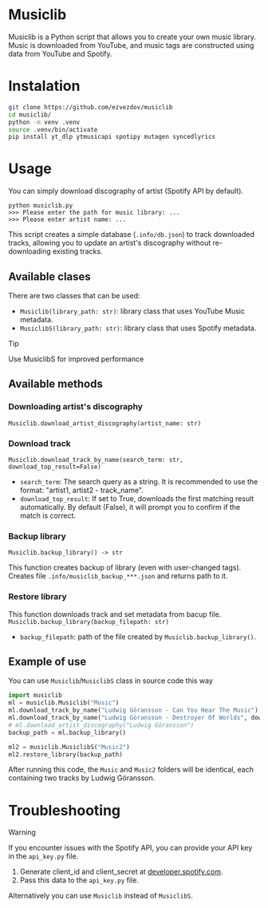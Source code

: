 # Musiclib

Musiclib is a Python script that allows you to create your own music library.
Music is downloaded from YouTube, and music tags are constructed using data from YouTube and Spotify.

# Instalation
```bash
git clone https://github.com/ezvezdov/musiclib
cd musiclib/
python -m venv .venv
source .venv/bin/activate
pip install yt_dlp ytmusicapi spotipy mutagen syncedlyrics
```

# Usage

You can simply download discography of artist (Spotify API by default).
```
python musiclib.py
>>> Please enter the path for music library: ...
>>> Please enter artist name: ...
```

This script creates a simple database (`.info/db.json`) to track downloaded tracks, allowing you to update an artist's discography without re-downloading existing tracks.

## Available clases

There are two classes that can be used:
+ `Musiclib(library_path: str)`: library class that uses YouTube Music metadata.
+ `MusiclibS(library_path: str)`: library class that uses Spotify metadata.

> [!TIP]
> Use MusiclibS for improved performance

## Available methods

### Downloading artist's discography
`Musiclib.download_artist_discography(artist_name: str)`

### Download track
`Musiclib.download_track_by_name(search_term: str, download_top_result=False)`
+ `search_term`: The search query as a string. It is recommended to use the format: "artist1, artist2 - track_name".
+ `download_top_result`: If set to True, downloads the first matching result automatically. By default (False), it will prompt you to confirm if the match is correct.

### Backup library
`Musiclib.backup_library() -> str`

This function creates backup of library (even with user-changed tags).
Creates file `.info/musiclib_backup_***.json` and returns path to it.


### Restore library
This function downloads track and set metadata from bacup file.
`Musiclib.backup_library(backup_filepath: str)`
+ `backup_filepath`: path of the file created by `Musiclib.backup_library()`.


## Example of use

You can use `Musiclib`/`MusiclibS` class in source code this way
```python
import musiclib
ml = musiclib.Musiclib("Music")
ml.download_track_by_name("Ludwig Göransson - Can You Hear The Music")
ml.download_track_by_name("Ludwig Göransson - Destroyer Of Worlds", download_top_result=True)
# ml.download_artist_discography("Ludwig Göransson") 
backup_path = ml.backup_library()

ml2 = musiclib.MusiclibS("Music2")
ml2.restore_library(backup_path)
```
After running this code, the `Music` and `Music2` folders will be identical, each containing two tracks by Ludwig Göransson.


# Troubleshooting

> [!WARNING]
> If you encounter issues with the Spotify API, you can provide your API key in the `api_key.py` file.
> 1. Generate client_id and client_secret at [developer.spotify.com](https://developer.spotify.com/dashboard/create).
> 2. Pass this data to the `api_key.py` file.
> 
> Alternatively you can use `Musiclib` instead of `MusiclibS`.